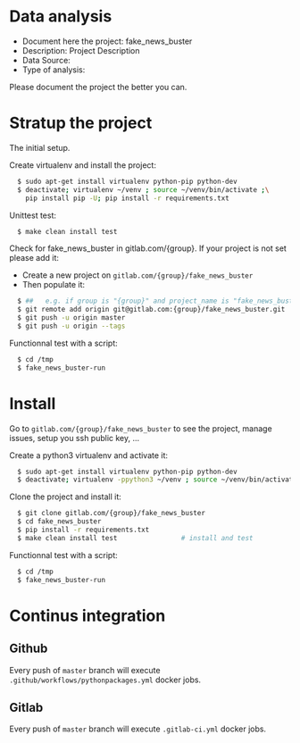 # Data analysis
- Document here the project: fake_news_buster
- Description: Project Description
- Data Source:
- Type of analysis:

Please document the project the better you can.

# Stratup the project

The initial setup.

Create virtualenv and install the project:
```bash
  $ sudo apt-get install virtualenv python-pip python-dev
  $ deactivate; virtualenv ~/venv ; source ~/venv/bin/activate ;\
    pip install pip -U; pip install -r requirements.txt
```

Unittest test:
```bash
  $ make clean install test
```

Check for fake_news_buster in gitlab.com/{group}.
If your project is not set please add it:

- Create a new project on `gitlab.com/{group}/fake_news_buster`
- Then populate it:

```bash
  $ ##   e.g. if group is "{group}" and project_name is "fake_news_buster"
  $ git remote add origin git@gitlab.com:{group}/fake_news_buster.git
  $ git push -u origin master
  $ git push -u origin --tags
```

Functionnal test with a script:
```bash
  $ cd /tmp
  $ fake_news_buster-run
```
# Install
Go to `gitlab.com/{group}/fake_news_buster` to see the project, manage issues,
setup you ssh public key, ...

Create a python3 virtualenv and activate it:
```bash
  $ sudo apt-get install virtualenv python-pip python-dev
  $ deactivate; virtualenv -ppython3 ~/venv ; source ~/venv/bin/activate
```

Clone the project and install it:
```bash
  $ git clone gitlab.com/{group}/fake_news_buster
  $ cd fake_news_buster
  $ pip install -r requirements.txt
  $ make clean install test                # install and test
```
Functionnal test with a script:
```bash
  $ cd /tmp
  $ fake_news_buster-run
``` 

# Continus integration
## Github 
Every push of `master` branch will execute `.github/workflows/pythonpackages.yml` docker jobs.
## Gitlab
Every push of `master` branch will execute `.gitlab-ci.yml` docker jobs.
